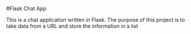 #Flask Chat App

This is a chat application written in Flask.
The purpose of this project is to take data
from a URL and store the information in a list
